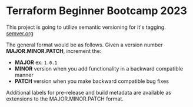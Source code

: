 # Terraform Beginner Bootcamp 2023
This project is going to utilize semantic versioning for it's tagging.
[semver.org](https://semver.org/)

The general format would be as follows.
Given a version number **MAJOR.MINOR.PATCH**, increment the:

- **MAJOR** ex: `1.0.1`
- **MINOR** version when you add functionality in a backward compatible manner
- **PATCH** version when you make backward compatible bug fixes

Additional labels for pre-release and build metadata are available as extensions to the MAJOR.MINOR.PATCH format.
